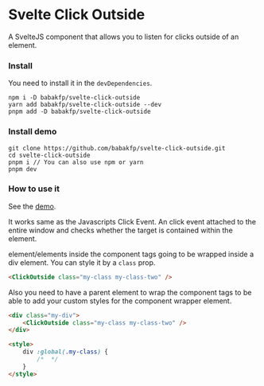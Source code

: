 # Svelte Click Outside
A SvelteJS component that allows you to listen for clicks outside of an element.

### Install
You need to install it in the `devDependencies`.
```
npm i -D babakfp/svelte-click-outside
yarn add babakfp/svelte-click-outside --dev
pnpm add -D babakfp/svelte-click-outside
```

### Install demo
```
git clone https://github.com/babakfp/svelte-click-outside.git
cd svelte-click-outside
pnpm i // You can also use npm or yarn
pnpm dev
```

### How to use it
See the [demo](src/App.svelte).

It works same as the Javascripts Click Event. An click event attached to the entire window and checks whether the target is contained within the element.

element/elements inside the component tags going to be wrapped inside a div element. You can style it by a `class` prop.
```HTML
<ClickOutside class="my-class my-class-two" />
```
Also you need to have a parent element to wrap the component tags to be able to add your custom styles for the component wrapper element.
```HTML
<div class="my-div">
	<ClickOutside class="my-class my-class-two" />
</div>

<style>
	div :global(.my-class) {
		/*  */
	}
</style>
```
